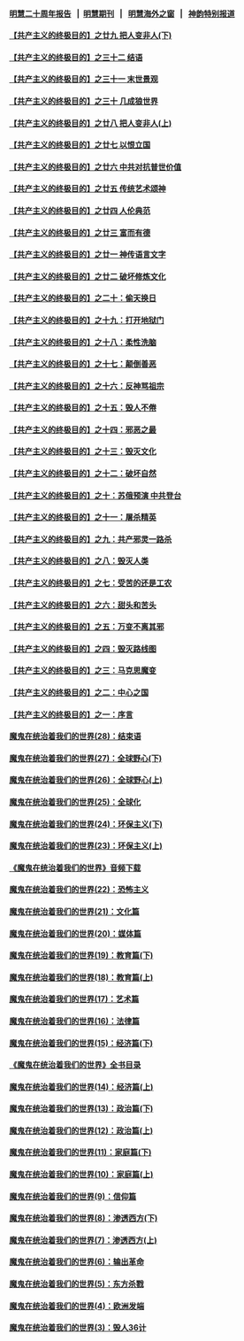 #### [明慧二十周年报告](https://github.com/gfw-breaker/mh-reports/blob/master/README.md?t=07220142) &nbsp;&nbsp;|&nbsp;&nbsp;[明慧期刊](https://github.com/gfw-breaker/mh-qikan) &nbsp;&nbsp;|&nbsp;&nbsp; [明慧海外之窗](https://github.com/gfw-breaker/mh-news/blob/master/README.md?t=07220142) &nbsp;&nbsp;|&nbsp;&nbsp; [神韵特别报道](https://github.com/gfw-breaker/mh-news/blob/master/shenyun.md?t=07220142) 

#### [【共产主义的终极目的】之廿九 把人变非人(下)](../pages/nsc422/n11344140.md?t=07220142) 

#### [【共产主义的终极目的】之三十二 结语](../pages/nsc422/n11360535.md?t=07220142) 

#### [【共产主义的终极目的】之三十一 末世景观](../pages/nsc422/n11351129.md?t=07220142) 

#### [【共产主义的终极目的】之三十 几成狼世界](../pages/nsc422/n11348280.md?t=07220142) 

#### [【共产主义的终极目的】之廿八 把人变非人(上)](../pages/nsc422/n11340492.md?t=07220142) 

#### [【共产主义的终极目的】之廿七 以恨立国](../pages/nsc422/n11336944.md?t=07220142) 

#### [【共产主义的终极目的】之廿六 中共对抗普世价值](../pages/nsc422/n11324785.md?t=07220142) 

#### [【共产主义的终极目的】之廿五 传统艺术颂神](../pages/nsc422/n11296396.md?t=07220142) 

#### [【共产主义的终极目的】之廿四 人伦典范](../pages/nsc422/n11296397.md?t=07220142) 

#### [【共产主义的终极目的】之廿三 富而有德](../pages/nsc422/n11283598.md?t=07220142) 

#### [【共产主义的终极目的】之廿一 神传语言文字](../pages/nsc422/n11263265.md?t=07220142) 

#### [【共产主义的终极目的】之廿二 破坏修炼文化](../pages/nsc422/n11245728.md?t=07220142) 

#### [【共产主义的终极目的】之二十：偷天换日](../pages/nsc422/n11238846.md?t=07220142) 

#### [【共产主义的终极目的】之十九：打开地狱门](../pages/nsc422/n11206376.md?t=07220142) 

#### [【共产主义的终极目的】之十八：柔性洗脑](../pages/nsc422/n11199994.md?t=07220142) 

#### [【共产主义的终极目的】之十七：颠倒善恶](../pages/nsc422/n11179782.md?t=07220142) 

#### [【共产主义的终极目的】之十六：反神骂祖宗](../pages/nsc422/n11166798.md?t=07220142) 

#### [【共产主义的终极目的】之十五：毁人不倦](../pages/nsc422/n11166792.md?t=07220142) 

#### [【共产主义的终极目的】之十四：邪恶之最](../pages/nsc422/n11150249.md?t=07220142) 

#### [【共产主义的终极目的】之十三：毁灭文化](../pages/nsc422/n11135227.md?t=07220142) 

#### [【共产主义的终极目的】之十二：破坏自然](../pages/nsc422/n11135214.md?t=07220142) 

#### [【共产主义的终极目的】之十：苏俄预演 中共登台](../pages/nsc422/n11118424.md?t=07220142) 

#### [【共产主义的终极目的】之十一：屠杀精英](../pages/nsc422/n11118442.md?t=07220142) 

#### [【共产主义的终极目的】之九：共产邪灵一路杀](../pages/nsc422/n11114139.md?t=07220142) 

#### [【共产主义的终极目的】之八：毁灭人类](../pages/nsc422/n11108503.md?t=07220142) 

#### [【共产主义的终极目的】之七：受苦的还是工农](../pages/nsc422/n11101809.md?t=07220142) 

#### [【共产主义的终极目的】之六：甜头和苦头](../pages/nsc422/n11096971.md?t=07220142) 

#### [【共产主义的终极目的】之五：万变不离其邪](../pages/nsc422/n11091285.md?t=07220142) 

#### [【共产主义的终极目的】之四：毁灭路线图](../pages/nsc422/n11086284.md?t=07220142) 

#### [【共产主义的终极目的】之三：马克思魔变](../pages/nsc422/n11061941.md?t=07220142) 

#### [【共产主义的终极目的】之二：中心之国](../pages/nsc422/n11047728.md?t=07220142) 

#### [【共产主义的终极目的】之一：序言](../pages/nsc422/n11086077.md?t=07220142) 

#### [魔鬼在统治着我们的世界(28)：结束语](../pages/nsc422/n10936246.md?t=07220142) 

#### [魔鬼在统治着我们的世界(27)：全球野心(下)](../pages/nsc422/n10928319.md?t=07220142) 

#### [魔鬼在统治着我们的世界(26)：全球野心(上)](../pages/nsc422/n10900318.md?t=07220142) 

#### [魔鬼在统治着我们的世界(25)：全球化](../pages/nsc422/n10788205.md?t=07220142) 

#### [魔鬼在统治着我们的世界(24)：环保主义(下)](../pages/nsc422/n10695307.md?t=07220142) 

#### [魔鬼在统治着我们的世界(23)：环保主义(上)](../pages/nsc422/n10688613.md?t=07220142) 

#### [《魔鬼在统治着我们的世界》音频下载](../pages/nsc422/n10635553.md?t=07220142) 

#### [魔鬼在统治着我们的世界(22)：恐怖主义](../pages/nsc422/n10614727.md?t=07220142) 

#### [魔鬼在统治着我们的世界(21)：文化篇](../pages/nsc422/n10597706.md?t=07220142) 

#### [魔鬼在统治着我们的世界(20)：媒体篇](../pages/nsc422/n10586579.md?t=07220142) 

#### [魔鬼在统治着我们的世界(19)：教育篇(下)](../pages/nsc422/n10564808.md?t=07220142) 

#### [魔鬼在统治着我们的世界(18)：教育篇(上)](../pages/nsc422/n10526970.md?t=07220142) 

#### [魔鬼在统治着我们的世界(17)：艺术篇](../pages/nsc422/n10499093.md?t=07220142) 

#### [魔鬼在统治着我们的世界(16)：法律篇](../pages/nsc422/n10485969.md?t=07220142) 

#### [魔鬼在统治着我们的世界(15)：经济篇(下)](../pages/nsc422/n10469975.md?t=07220142) 

#### [《魔鬼在统治着我们的世界》全书目录](../pages/nsc422/n10464261.md?t=07220142) 

#### [魔鬼在统治着我们的世界(14)：经济篇(上)](../pages/nsc422/n10457370.md?t=07220142) 

#### [魔鬼在统治着我们的世界(13)：政治篇(下)](../pages/nsc422/n10448270.md?t=07220142) 

#### [魔鬼在统治着我们的世界(12)：政治篇(上)](../pages/nsc422/n10444576.md?t=07220142) 

#### [魔鬼在统治着我们的世界(11)：家庭篇(下)](../pages/nsc422/n10440961.md?t=07220142) 

#### [魔鬼在统治着我们的世界(10)：家庭篇(上)](../pages/nsc422/n10435448.md?t=07220142) 

#### [魔鬼在统治着我们的世界(9)：信仰篇](../pages/nsc422/n10432159.md?t=07220142) 

#### [魔鬼在统治着我们的世界(8)：渗透西方(下)](../pages/nsc422/n10429603.md?t=07220142) 

#### [魔鬼在统治着我们的世界(7)：渗透西方(上)](../pages/nsc422/n10426013.md?t=07220142) 

#### [魔鬼在统治着我们的世界(6)：输出革命](../pages/nsc422/n10421536.md?t=07220142) 

#### [魔鬼在统治着我们的世界(5)：东方杀戮](../pages/nsc422/n10417707.md?t=07220142) 

#### [魔鬼在统治着我们的世界(4)：欧洲发端](../pages/nsc422/n10414890.md?t=07220142) 

#### [魔鬼在统治着我们的世界(3)：毁人36计](../pages/nsc422/n10411583.md?t=07220142) 

